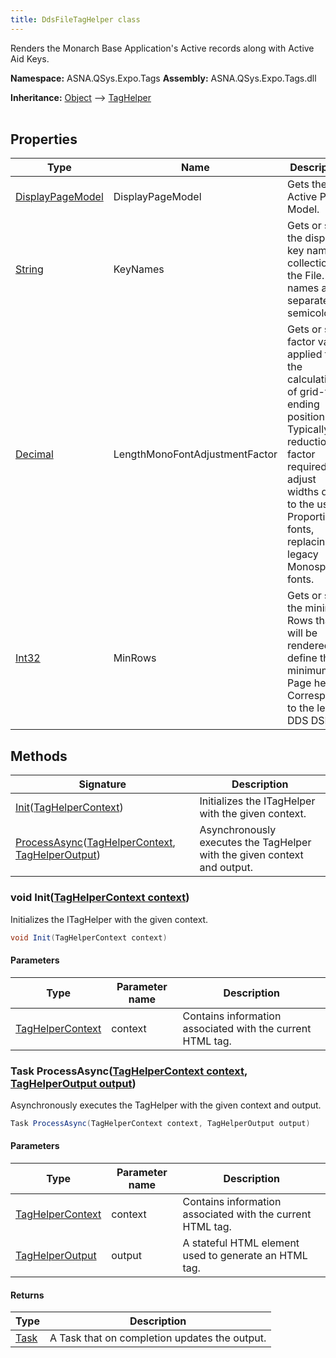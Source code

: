 ```yaml
---
title: DdsFileTagHelper class
---
```


Renders the Monarch Base Application's Active records along with Active Aid Keys.

**Namespace:** ASNA.QSys.Expo.Tags
**Assembly:** ASNA.QSys.Expo.Tags.dll

**Inheritance:** [Object](https://docs.microsoft.com/en-us/dotnet/api/system.object) --> [TagHelper](https://learn.microsoft.com/en-us/dotnet/api/microsoft.aspnetcore.razor.taghelpers.taghelper?view=aspnetcore-8.0)
<br>
<br>

## Properties

| Type | Name | Description
| --- | --- | --- 
| [DisplayPageModel](/reference/expo/qsys-expo-model/display-page-model.html) | DisplayPageModel | Gets the Active Page Model. |
| [String](https://learn.microsoft.com/en-us/dotnet/api/system.string?view=net-8.0) | KeyNames | Gets or sets the display key name collection for the File. Key names are separated by semicolon. |
| [Decimal](https://learn.microsoft.com/en-us/dotnet/csharp/language-reference/builtin-types/floating-point-numeric-types) | LengthMonoFontAdjustmentFactor | Gets or sets factor value applied to the calculation of grid-field ending positions. Typically a reduction factor required to adjust widths due to the use of  Proportional fonts, replacing legacy Monospaced fonts. |
| [Int32](https://learn.microsoft.com/en-us/dotnet/csharp/language-reference/builtin-types/integral-numeric-types) | MinRows | Gets or sets the minimum Rows that will be rendered to define the minimum Page height. Corresponds to the legacy DDS DSPSIZ  |

## Methods

| Signature | Description |
| --- | --- |
| [Init](#void-inittaghelpercontext-context)([TagHelperContext](https://learn.microsoft.com/en-us/dotnet/api/microsoft.aspnetcore.razor.taghelpers.taghelpercontext?view=aspnetcore-8.0)) | Initializes the ITagHelper with the given context. 
| [ProcessAsync](#task-processasynctaghelpercontext-context-taghelperoutput-output)([TagHelperContext](https://learn.microsoft.com/en-us/dotnet/api/microsoft.aspnetcore.razor.taghelpers.taghelpercontext?view=aspnetcore-8.0), [TagHelperOutput](https://learn.microsoft.com/en-us/dotnet/api/microsoft.aspnetcore.razor.taghelpers.taghelperoutput?view=aspnetcore-8.0)) | Asynchronously executes the TagHelper with the given context and output.

### void Init([TagHelperContext context](https://learn.microsoft.com/en-us/dotnet/api/microsoft.aspnetcore.razor.taghelpers.taghelpercontext?view=aspnetcore-8.0))

Initializes the ITagHelper with the given context. 

```cs
void Init(TagHelperContext context)
```

#### Parameters

| Type | Parameter name | Description
| --- | --- | ---
| [TagHelperContext](https://learn.microsoft.com/en-us/dotnet/api/microsoft.aspnetcore.razor.taghelpers.taghelpercontext?view=aspnetcore-8.0) | context | Contains information associated with the current HTML tag.

### Task ProcessAsync([TagHelperContext context](https://learn.microsoft.com/en-us/dotnet/api/microsoft.aspnetcore.razor.taghelpers.taghelpercontext?view=aspnetcore-8.0), [TagHelperOutput output](https://learn.microsoft.com/en-us/dotnet/api/microsoft.aspnetcore.razor.taghelpers.taghelperoutput?view=aspnetcore-8.0))

Asynchronously executes the TagHelper with the given context and output.

```cs
Task ProcessAsync(TagHelperContext context, TagHelperOutput output)
```

#### Parameters

| Type | Parameter name | Description
| --- | --- | ---
| [TagHelperContext](https://learn.microsoft.com/en-us/dotnet/api/microsoft.aspnetcore.razor.taghelpers.taghelpercontext?view=aspnetcore-8.0) | context | Contains information associated with the current HTML tag.
| [TagHelperOutput](https://learn.microsoft.com/en-us/dotnet/api/microsoft.aspnetcore.razor.taghelpers.taghelperoutput?view=aspnetcore-8.0) | output | A stateful HTML element used to generate an HTML tag.

#### Returns

| Type | Description
| --- | ---
| [Task](https://docs.microsoft.com/en-us/dotnet/api/system.threading.tasks.taskscheduler) | A Task that on completion updates the output.
